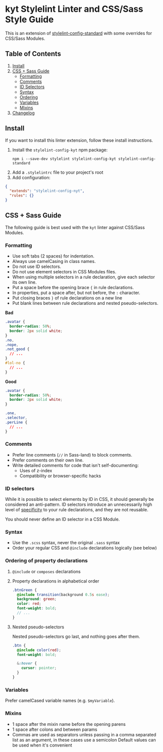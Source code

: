 # kyt Stylelint Linter and CSS/Sass Style Guide

This is an extension of [stylelint-config-standard](https://github.com/stylelint/stylelint-config-standard) with some overrides for CSS/Sass Modules.

## Table of Contents

1. [Install](#install)
1. [CSS + Sass Guide](#css--sass-guide)
   - [Formatting](#formatting)
   - [Comments](#comments)
   - [ID Selectors](#id-selectors)
   - [Syntax](#syntax)
   - [Ordering](#ordering-of-property-declarations)
   - [Variables](#variables)
   - [Mixins](#mixins)
1. [Changelog](#changelog)

## Install

If you want to install this linter extension, follow these install instructions.

1. Install the `stylelint-config-kyt` npm package:
   ```
   npm i --save-dev stylelint stylelint-config-kyt stylelint-config-standard
   ```
1. Add a `.stylelintrc` file to your project's root
1. Add configuration:

```json
{
  "extends": "stylelint-config-nyt",
  "rules": {}
}
```

## CSS + Sass Guide

The following guide is best used with the `kyt` linter against CSS/Sass Modules.

### Formatting

- Use soft tabs (2 spaces) for indentation.
- Always use camelCasing in class names.
- Do not use ID selectors.
- Do not use element selectors in CSS Modules files.
- When using multiple selectors in a rule declaration, give each selector its own line.
- Put a space before the opening brace `{` in rule declarations.
- In properties, put a space after, but not before, the `:` character.
- Put closing braces `}` of rule declarations on a new line
- Put blank lines between rule declarations and nested pseudo-selectors.

**Bad**

```css
.avatar {
  border-radius: 50%;
  border: 2px solid white;
}
.no,
.nope,
.not_good {
  // ...
}
#lol-no {
  // ...
}
```

**Good**

```css
.avatar {
  border-radius: 50%;
  border: 2px solid white;
}

.one,
.selector,
.perLine {
  // ...
}
```

### Comments

- Prefer line comments (`//` in Sass-land) to block comments.
- Prefer comments on their own line.
- Write detailed comments for code that isn't self-documenting:
  - Uses of z-index
  - Compatibility or browser-specific hacks

### ID selectors

While it is possible to select elements by ID in CSS, it should generally be considered an anti-pattern. ID selectors introduce an unnecessarily high level of [specificity](https://developer.mozilla.org/en-US/docs/Web/CSS/Specificity) to your rule declarations, and they are not reusable.

You should never define an ID selector in a CSS Module.

### Syntax

- Use the `.scss` syntax, never the original `.sass` syntax
- Order your regular CSS and `@include` declarations logically (see below)

### Ordering of property declarations

1. `@include` or `composes` declarations
2. Property declarations in alphabetical order

   ```scss
   .btnGreen {
     @include transition(background 0.5s ease);
     background: green;
     color: red;
     font-weight: bold;
     // ...
   }
   ```

3. Nested pseudo-selectors

   Nested pseudo-selectors go last, and nothing goes after them.

   ```scss
   .btn {
     @include color(red);
     font-weight: bold;

     &:hover {
       cursor: pointer;
     }
   }
   ```

### Variables

Prefer camelCased variable names (e.g. `$myVariable`).

### Mixins

- 1 space after the mixin name before the opening parens
- 1 space after colons and between params
- Commas are used as separators unless passing in a comma separated list as an argument, in these cases use a semicolon
  Default values can be used when it's convenient
